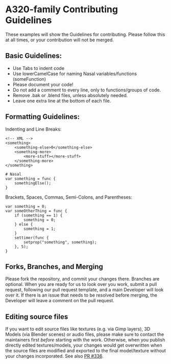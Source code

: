 # A320-family Contributing Guidelines

These examples will show the Guidelines for contributing. Please follow this at all times, or your contribution will not be merged.

## Basic Guidelines:
- Use Tabs to indent code
- Use lowerCamelCase for naming Nasal variables/functions (someFunction)
- Please document your code!
- Do not add a comment to every line, only to functions/groups of code.
- Remove .bak or .blend files, unless absolutely needed.
- Leave one extra line at the bottom of each file.

## Formatting Guidelines:
Indenting and Line Breaks:
```
<!-- XML -->
<something>
	<something-else>0</something-else>
	<something-more>
		<more-stuff></more-stuff>
	</something-more>
</something>
```

```
# Nasal
var something = func {
	somethingElse();
}
```
Brackets, Spaces, Commas, Semi-Colons, and Parentheses:
```
var something = 0;
var someOtherThing = func {
	if (something == 1) {
		something = 0;
	} else {
		something = 1;
	}
	settimer(func {
		setprop("something", something);
	}, 5);
}
```

## Forks, Branches, and Merging
Please fork the repository, and commit your changes there. Branches are optional. When you are ready for us to look over you work, submit a pull request, following our pull request template, and a main Developer will look over it. If there is an issue that needs to be resolved before merging, the Developer will leave a comment on the pull request.

## Editing source files
If you want to edit source files like textures (e.g. via Gimp layers), 3D Models (via Blender scenes) or audio files, please make sure to contact the maintainers first _before_ starting with the work. Otherwise, when you publish directly edited textures/models, your changes would get overwritten when the source files are modified and exported to the final model/texture without your changes incorporated. See also [PR #336](https://github.com/legoboyvdlp/A320-family/pull/336#issuecomment-2339842697).
